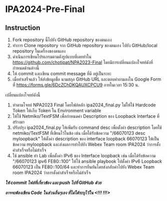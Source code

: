 # IPA2024-Pre-Final

## Instruction

1. Fork repository นี้ไปยัง GitHub repository ของตนเอง
2. ทำการ Clone repository จาก GitHub repository ของตนเอง ไปยัง GitHub/local repository ในเครื่องของตนเอง
3. ดำเนินการเขียนโปรแกรมตามดังรูปแบบที่เคยทำใน https://github.com/chotipat/NPA2023-Final โดยมีการเปลี่ยนแปลงโจทย์ดังที่กำหนดด้านล่างนี้
4. ให้ commit และเขียน commit message ที่ดี อยู่เป็นระยะ
5. เมื่อทำเสร็จแล้ว ให้ส่งข้อมูลชื่อ นามสกุล GitHub URL และตอบคำถามลงใน Google Form ที่ https://forms.gle/6DcZChDKQAUXCPCU9 ภายในเวลา 15:30 น.

เปลี่ยนแปลงโจทย์ดังนี้

1. ทำตามโจทย์ NPA2023 Final โดยไฟล์หลัก ipa2024_final.py ไม่ให้ใช้ Hardcode Token ให้เก็บ Token ใน Environment variable
2. ให้ใช้ Netmiko/TextFSM เพื่อกำหนดค่า Description ของ Loopback Interface ที่สร้างมา
3. ปรับปรุง ipa2024_final.py ให้เพิ่มรับ command desc เพื่อตั้งค่า description โดยใช้ netmiko/TextFSM ที่เขียนไว้ในข้อ เช่น เมื่อได้รับข้อความ "/66070123 desc myloopback" ให้ตั้งค่า description ของ interface loopback 66070123 ให้เป็นข้อความ myloopback และส่งผลการทำไปยัง Webex Team room IPA2024 ว่าการตั้งค่าสำเร็จหรือไม่สำเร็จ
4. ใช้ ansible ทำ Lab เพื่อตั้งค่า IPv6 ของ Interface loopback เช่น เมื่อได้รับข้อความ "/66070123 ipv6 FE80::100" ให้ใช้ ansible playbook ไปตั้งค่า IPv6 Loopback 66070123 เป็น FE80::100/64 และทำการยืนยันโดยส่งกลับค่าไปยัง Webex Team room IPA2024 ว่าการตั้งค่าสำเร็จหรือไม่สำเร็จ

***ให้ commit ไฟล์ที่เกี่ยวข้อง และ push ไปที่ GitHub ด้วย***

***อาจจะต้องเขียน Code ในส่วนอื่นๆเอง ที่ไม่ได้ระบุไว้ใน <!!! !!!>***

